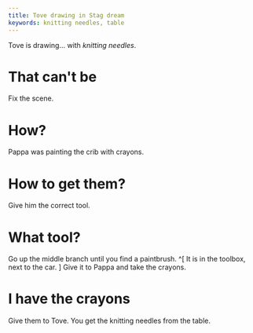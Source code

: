 ```yaml
---
title: Tove drawing in Stag dream
keywords: knitting needles, table
---
```


Tove is drawing... with *knitting needles*.

# That can't be
Fix the scene.

# How?
Pappa was painting the crib with crayons.

# How to get them?
Give him the correct tool.

# What tool?
Go up the middle branch until you find a paintbrush. ^[ It is in the toolbox, next to the car. ] Give it to Pappa and take the crayons.

# I have the crayons
Give them to Tove. You get the knitting needles from the table.
